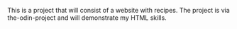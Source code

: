 This is a project that will consist of a website with recipes.
The project is via the-odin-project and will demonstrate my HTML skills.